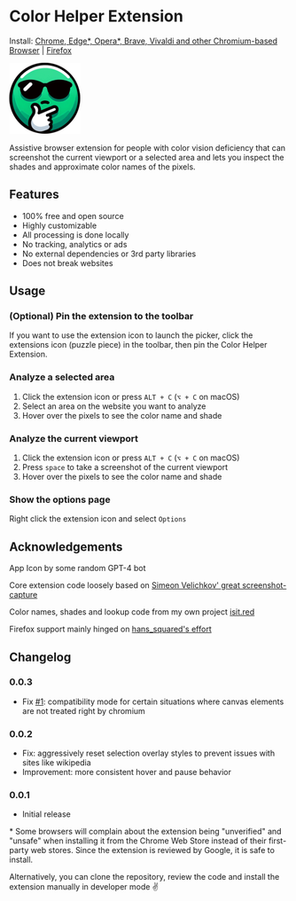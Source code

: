 # Color Helper Extension

Install: [Chrome, Edge*, Opera*, Brave, Vivaldi and other Chromium-based Browser](https://chromewebstore.google.com/detail/color-helper/lppofdjcegodcddmccmnicgfmblkdpbj) | [Firefox](https://addons.mozilla.org/en-US/firefox/addon/color-helper/)

![Color Helper Extension](./icons/128x128.png)

Assistive browser extension for people with color vision deficiency that can screenshot the current viewport or a selected area and lets you inspect the shades and approximate color names of the pixels.

## Features

- 100% free and open source
- Highly customizable
- All processing is done locally
- No tracking, analytics or ads
- No external dependencies or 3rd party libraries
- Does not break websites

## Usage

### (Optional) Pin the extension to the toolbar

If you want to use the extension icon to launch the picker, click the extensions icon (puzzle piece) in the toolbar, then pin the Color Helper Extension.

### Analyze a selected area

1. Click the extension icon or press `ALT + C` (`⌥ + C` on macOS)
2. Select an area on the website you want to analyze
3. Hover over the pixels to see the color name and shade

### Analyze the current viewport

1. Click the extension icon or press `ALT + C` (`⌥ + C` on macOS)
2. Press `space` to take a screenshot of the current viewport
3. Hover over the pixels to see the color name and shade

### Show the options page

Right click the extension icon and select `Options`

## Acknowledgements

App Icon by some random GPT-4 bot

Core extension code loosely based on [Simeon Velichkov' great screenshot-capture](https://github.com/simov/screenshot-capture)

Color names, shades and lookup code from my own project [isit.red](https://isit.red)

Firefox support mainly hinged on [hans_squared's effort](https://discourse.mozilla.org/t/browser-tabs-capturevisibletab-not-working-in-firefox-for-mv3/122965/3)

## Changelog

### 0.0.3

- Fix [#1](https://github.com/Mtillmann/color-helper-extension/issues/1): compatibility mode for certain situations where canvas elements are not treated right by chromium

### 0.0.2

- Fix: aggressively reset selection overlay styles to prevent issues with sites like wikipedia
- Improvement: more consistent hover and pause behavior

### 0.0.1

- Initial release

\* Some browsers will complain about the extension being "unverified" and "unsafe" when installing it from the Chrome Web Store instead of their first-party web stores. Since the extension is reviewed by Google, it is safe to install. 

Alternatively, you can clone the repository, review the code and install the extension manually in developer mode ✌️
